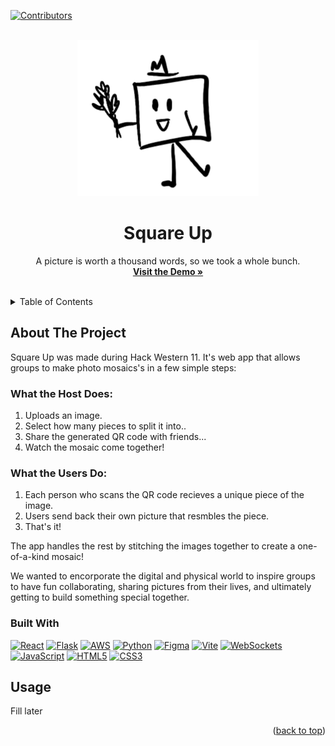 <!-- Improved compatibility of back to top link: See: https://github.com/othneildrew/Best-README-Template/pull/73 -->
<a id="readme-top"></a>
[![Contributors][contributors-shield]][contributors-url]

<!-- PROJECT LOGO -->
<br />
<div align="center">
  <a href="https://github.com/othneildrew/Best-README-Template">
    <img src="image.png" alt="Logo" width="290" height="250">
  </a>

  <h1 align="center">Square Up</h1>

  <p align="center">
    A picture is worth a thousand words, so we took a whole bunch.
    <br />
    <a href="https://square-up-pearl.vercel.app/home"><strong>Visit the Demo »</strong></a>
    <br />
    <br />
  </p>
</div>


<!-- TABLE OF CONTENTS -->
<details>
  <summary>Table of Contents</summary>
  <ol>
    <li>
      <a href="#about-the-project">About The Project</a>
      <ul>
        <li><a href="#built-with">Built With</a></li>
      </ul>
    </li>
    <li><a href="#usage">Usage</a></li>
  </ol>
</details>


<!-- ABOUT THE PROJECT -->
## About The Project

Square Up was made during Hack Western 11. It's web app that allows groups to make photo mosaics's in a few simple steps:

### What the Host Does:
  1. Uploads an image.
  2. Select how many pieces to split it into..
  3. Share the generated QR code with friends...
  4. Watch the mosaic come together!

### What the Users Do:
1. Each person who scans the QR code recieves a unique piece of the image.
2. Users send back their own picture that resmbles the piece.
3. That's it!

The app handles the rest by stitching the images together to create a one-of-a-kind mosaic! 

We wanted to encorporate the digital and physical world to inspire groups to have fun collaborating, sharing pictures from their lives, and ultimately getting to build something special together.

### Built With

[![React][React-shield]][react-url] [![Flask][Flask-shield]][flask-url] [![AWS][AWS-shield]][aws-url] [![Python][Python-shield]][python-url] [![Figma][Figma-shield]][figma-url] [![Vite][Vite-shield]][vite-url] [![WebSockets][WebSockets-shield]][websockets-url] [![JavaScript][JavaScript]][js-url] [![HTML5][HTML5]][html-url] [![CSS3][CSS3]][css-url]



<!-- USAGE EXAMPLES -->
## Usage

Fill later


<p align="right">(<a href="#readme-top">back to top</a>)</p>


<!-- MARKDOWN LINKS & IMAGES -->
<!-- https://www.markdownguide.org/basic-syntax/#reference-style-links -->
[license-shield]: https://img.shields.io/badge/License-GPL%202.0-blue.svg?style=for-the-badge
[license-url]: https://www.gnu.org/licenses/old-licenses/gpl-2.0.html

[JavaScript]: https://img.shields.io/badge/JavaScript-F7DF1E?style=for-the-badge&logo=javascript&logoColor=000000
[js-url]: https://developer.mozilla.org/en-US/docs/Web/JavaScript

[HTML5]: https://img.shields.io/badge/HTML5-E34F26?style=for-the-badge&logo=html5&logoColor=FFFFFF
[html-url]: https://developer.mozilla.org/en-US/docs/Web/HTML

[CSS3]: https://img.shields.io/badge/CSS3-2965F1?style=for-the-badge&logo=css3&logoColor=FFFFFF
[css-url]: https://developer.mozilla.org/en-US/docs/Web/CSS

[contributors-shield]: https://img.shields.io/github/contributors/Precisshley/SquareUp.svg?style=for-the-badge
[contributors-url]: https://github.com/Precisshley/SquareUp/contributors

[React-shield]: https://img.shields.io/badge/React-61DAFB?style=for-the-badge&logo=react&logoColor=000000
[react-url]: https://reactjs.org/

[Flask-shield]: https://img.shields.io/badge/Flask-000000?style=for-the-badge&logo=flask&logoColor=white
[flask-url]: https://flask.palletsprojects.com/

[AWS-shield]: https://img.shields.io/badge/AWS-232F3E?style=for-the-badge&logo=amazonaws&logoColor=FF9900
[aws-url]: https://aws.amazon.com/

[Python-shield]: https://img.shields.io/badge/Python-3776AB?style=for-the-badge&logo=python&logoColor=FFFFFF
[python-url]: https://www.python.org/

[Figma-shield]: https://img.shields.io/badge/Figma-F24E1E?style=for-the-badge&logo=figma&logoColor=white
[figma-url]: https://www.figma.com/

[Vite-shield]: https://img.shields.io/badge/Vite-646CFF?style=for-the-badge&logo=vite&logoColor=FFFFFF
[vite-url]: https://vitejs.dev/

[WebSockets-shield]: https://img.shields.io/badge/WebSockets-1C7C7D?style=for-the-badge&logo=websockets&logoColor=FFFFFF
[websockets-url]: https://developer.mozilla.org/en-US/docs/Web/API/WebSockets_API
